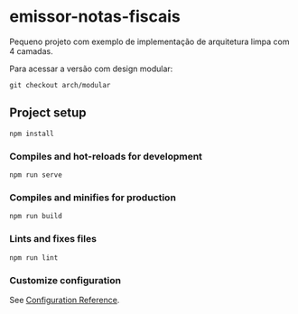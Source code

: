 # emissor-notas-fiscais

Pequeno projeto com exemplo de implementação de arquitetura limpa com 4 camadas.

Para acessar a versão com design modular:

```shell
git checkout arch/modular
```

## Project setup
```
npm install
```

### Compiles and hot-reloads for development
```
npm run serve
```

### Compiles and minifies for production
```
npm run build
```

### Lints and fixes files
```
npm run lint
```

### Customize configuration
See [Configuration Reference](https://cli.vuejs.org/config/).
